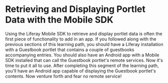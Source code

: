 # Retrieving and Displaying Portlet Data with the Mobile SDK

Using the Liferay Mobile SDK to retrieve and display portlet data is often the 
first piece of functionality to add in an app. If you followed along with the 
previous sections of this learning path, you should have a Liferay installation 
with a Guestbook portlet that contains a couple of guestbooks accompanying 
entries. You should also have an Android app with a Mobile SDK installed that 
can call the Guestbook portlet's remote services. Now it's time to put it all to 
use. After completing this segment of the learning path, you'll have an Android 
app capable of displaying the Guestbook portlet's contents. Now venture forth 
and fear no remote service! 

<!-- Insert screenshot of finished product -->

